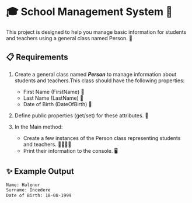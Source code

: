 # 🎓 School Management System 🏫

This project is designed to help you manage basic information for students and teachers using a general class named Person. 🎯

## 📋 Requirements

1. Create a general class named ***Person*** to manage information about students and teachers.This class should have the following properties:
    - First Name (FirstName) 📝
    - Last Name (LastName) 📝
    - Date of Birth (DateOfBirth) 📅

2. Define public properties (get/set) for these attributes. 🔑

3. In the Main method:
    - Create a few instances of the Person class representing students and teachers. 👩‍🎓👨‍🏫
    - Print their information to the console. 🖥️

## ✨ Example Output
```bash
Name: Halenur
Surname: İncedere  
Date of Birth: 18-08-1999   
```